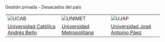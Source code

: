 Gestión privada - Desacados del país

| | | |
|---|---|---|
| ![UCAB](/images/universidades/ucab.png) | ![UNIMET](/images/universidades/unimet.png) | ![UJAP](/images/universidades/ujap.png) |
| [Universidad Católica Andrés Bello](/docs/destacados/universidades/ucab) | [Universidad Metropolitana](/docs/destacados/universidades/unimet) | [Universidad José Antonio Páez](/docs/destacados/universidades/ujap) |
